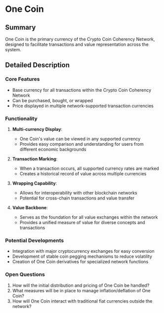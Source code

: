 # One Coin

## Summary
One Coin is the primary currency of the Crypto Coin Coherency Network, designed to facilitate transactions and value representation across the system.

## Detailed Description

### Core Features
- Base currency for all transactions within the Crypto Coin Coherency Network
- Can be purchased, bought, or wrapped
- Price displayed in multiple network-supported transaction currencies

### Functionality
1. **Multi-currency Display**: 
   - One Coin's value can be viewed in any supported currency
   - Provides easy comparison and understanding for users from different economic backgrounds

2. **Transaction Marking**:
   - When a transaction occurs, all supported currency rates are marked
   - Creates a historical record of value across multiple currencies

3. **Wrapping Capability**:
   - Allows for interoperability with other blockchain networks
   - Potential for cross-chain transactions and value transfer

4. **Value Backbone**:
   - Serves as the foundation for all value exchanges within the network
   - Provides a unified measure of value for diverse concepts and transactions

### Potential Developments
- Integration with major cryptocurrency exchanges for easy conversion
- Development of stable coin pegging mechanisms to reduce volatility
- Creation of One Coin derivatives for specialized network functions

### Open Questions
1. How will the initial distribution and pricing of One Coin be handled?
2. What measures will be in place to manage inflation/deflation of One Coin?
3. How will One Coin interact with traditional fiat currencies outside the network?

